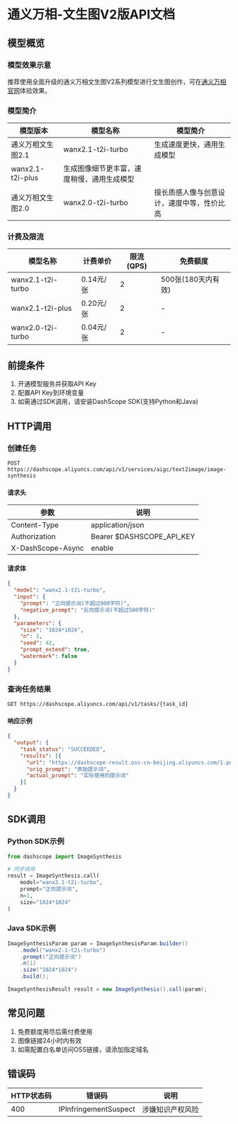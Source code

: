 # 通义万相-文生图V2版API文档

## 模型概览

### 模型效果示意
推荐使用全面升级的通义万相文生图V2系列模型进行文生图创作，可在[通义万相官网](https://tongyi.aliyun.com/wanxiang/creation)体验效果。

### 模型简介
| 模型版本 | 模型名称 | 模型简介 |
|---------|---------|---------|
| 通义万相文生图2.1 | wanx2.1-t2i-turbo | 生成速度更快，通用生成模型 |
| wanx2.1-t2i-plus | 生成图像细节更丰富，速度稍慢，通用生成模型 |
| 通义万相文生图2.0 | wanx2.0-t2i-turbo | 擅长质感人像与创意设计，速度中等，性价比高 |

### 计费及限流
| 模型名称 | 计费单价 | 限流(QPS) | 免费额度 |
|---------|---------|---------|---------|
| wanx2.1-t2i-turbo | 0.14元/张 | 2 | 500张(180天内有效) |
| wanx2.1-t2i-plus | 0.20元/张 | 2 | - |
| wanx2.0-t2i-turbo | 0.04元/张 | 2 | - |

## 前提条件
1. 开通模型服务并获取API Key
2. 配置API Key到环境变量
3. 如需通过SDK调用，请安装DashScope SDK(支持Python和Java)

## HTTP调用

### 创建任务
`POST https://dashscope.aliyuncs.com/api/v1/services/aigc/text2image/image-synthesis`

#### 请求头
| 参数 | 说明 |
|------|------|
| Content-Type | application/json |
| Authorization | Bearer $DASHSCOPE_API_KEY |
| X-DashScope-Async | enable |

#### 请求体
```json
{
  "model": "wanx2.1-t2i-turbo",
  "input": {
    "prompt": "正向提示词(不超过800字符)",
    "negative_prompt": "反向提示词(不超过500字符)"
  },
  "parameters": {
    "size": "1024*1024",
    "n": 1,
    "seed": 42,
    "prompt_extend": true,
    "watermark": false
  }
}
```

### 查询任务结果
`GET https://dashscope.aliyuncs.com/api/v1/tasks/{task_id}`

#### 响应示例
```json
{
  "output": {
    "task_status": "SUCCEEDED",
    "results": [{
      "url": "https://dashscope-result.oss-cn-beijing.aliyuncs.com/1.png",
      "orig_prompt": "原始提示词",
      "actual_prompt": "实际使用的提示词"
    }]
  }
}
```

## SDK调用

### Python SDK示例
```python
from dashscope import ImageSynthesis

# 同步调用
result = ImageSynthesis.call(
    model="wanx2.1-t2i-turbo",
    prompt="正向提示词",
    n=1,
    size="1024*1024"
)
```

### Java SDK示例
```java
ImageSynthesisParam param = ImageSynthesisParam.builder()
    .model("wanx2.1-t2i-turbo")
    .prompt("正向提示词")
    .n(1)
    .size("1024*1024")
    .build();

ImageSynthesisResult result = new ImageSynthesis().call(param);
```

## 常见问题
1. 免费额度用尽后需付费使用
2. 图像链接24小时内有效
3. 如需配置白名单访问OSS链接，请添加指定域名

## 错误码
| HTTP状态码 | 错误码 | 说明 |
|-----------|-------|------|
| 400 | IPInfringementSuspect | 涉嫌知识产权风险 |